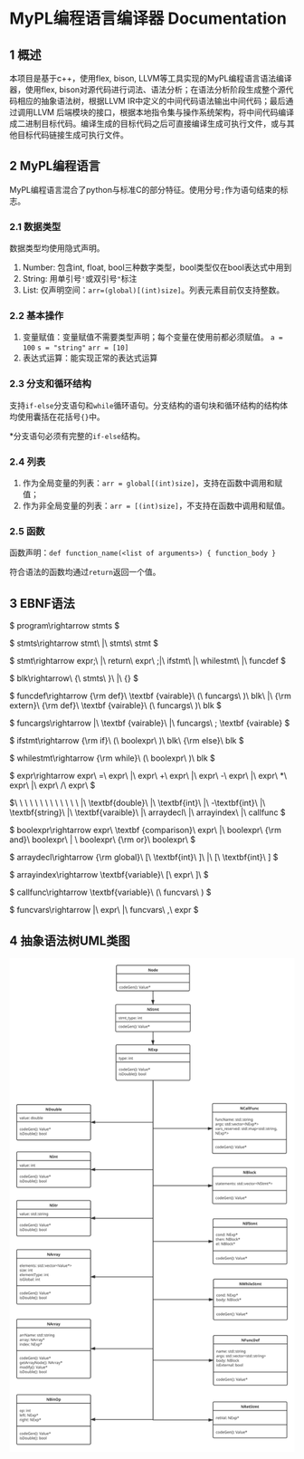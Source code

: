 # MyPL编程语言编译器 Documentation

## 1	概述
本项目是基于c++，使用flex, bison, LLVM等工具实现的MyPL编程语言语法编译器，使用flex, bison对源代码进行词法、语法分析；在语法分析阶段生成整个源代码相应的抽象语法树，根据LLVM IR中定义的中间代码语法输出中间代码；最后通过调用LLVM 后端模块的接口，根据本地指令集与操作系统架构，将中间代码编译成二进制目标代码。编译生成的目标代码之后可直接编译生成可执行文件，或与其他目标代码链接生成可执行文件。

## 2	MyPL编程语言
MyPL编程语言混合了python与标准C的部分特征。使用分号`;`作为语句结束的标志。

### 2.1	数据类型

数据类型均使用隐式声明。

1. Number: 包含int, float, bool三种数字类型，bool类型仅在bool表达式中用到
2. String: 用单引号`'`或双引号`"`标注
3. List: 仅声明空间：`arr=(global)[(int)size]`。列表元素目前仅支持整数。

### 2.2	基本操作

1. 变量赋值：变量赋值不需要类型声明；每个变量在使用前都必须赋值。
   `a = 100`
   `s = "string"`
   `arr = [10]`
2. 表达式运算：能实现正常的表达式运算

### 2.3	分支和循环结构
支持`if-else`分支语句和`while`循环语句。分支结构的语句块和循环结构的结构体均使用囊括在花括号`{}`中。

*分支语句必须有完整的`if-else`结构。

### 2.4	列表
1. 作为全局变量的列表：`arr = global[(int)size]`，支持在函数中调用和赋值；
2. 作为非全局变量的列表：`arr = [(int)size]`，不支持在函数中调用和赋值。

### 2.5	函数
函数声明：`def function_name(<list of arguments>) { function_body }`

符合语法的函数均通过`return`返回一个值。

## 3	EBNF语法

$ program\rightarrow stmts $

$ stmts\rightarrow stmt\ |\ stmts\ stmt $

$ stmt\rightarrow expr;\ |\ return\ expr\ ;|\ ifstmt\ |\ whilestmt\ |\ funcdef $

$ blk\rightarrow\ \{\ stmts\ \}\ |\ \{\} $

$ funcdef\rightarrow {\rm def}\  \textbf {vairable}\ (\ funcargs\ )\ blk\ |\ {\rm extern}\ {\rm def}\  \textbf {vairable}\ (\ funcargs\ )\ blk $

$ funcargs\rightarrow |\ \textbf {vairable}\ |\ funcargs\ ; \textbf {vairable} $

$ ifstmt\rightarrow {\rm if}\ (\ boolexpr\ )\ blk\ {\rm else}\ blk $

$ whilestmt\rightarrow {\rm while}\ (\ boolexpr\ )\ blk $

$ expr\rightarrow expr\ =\ expr\ |\ expr\ +\ expr\ |\ expr\ -\ expr\ |\ expr\ *\ expr\ |\ expr\ /\ expr\ $

$\ \ \ \ \ \ \ \ \ \ \ \ \ |\ \textbf{double}\ |\ \textbf{int}\ |\ -\textbf{int}\ |\ \textbf{string}\ |\ \textbf{varaible}\ |\ arraydecl\ |\ arrayindex\ |\ callfunc $

$ boolexpr\rightarrow expr\ \textbf {comparison}\ expr\ |\ boolexpr\ {\rm and}\ boolexpr\ | \ boolexpr\ {\rm or}\ boolexpr\ $

$ arraydecl\rightarrow {\rm global}\ [\ \textbf{int}\ ]\ |\ [\ \textbf{int}\ ] $

$ arrayindex\rightarrow \textbf{variable}\ [\ expr\ ]\  $

$ callfunc\rightarrow \textbf{variable}\ (\ funcvars\ ) $

$ funcvars\rightarrow |\ expr\ |\ funcvars\ ,\ expr $

## 4	抽象语法树UML类图

![UML类图](static/UML.svg)

















